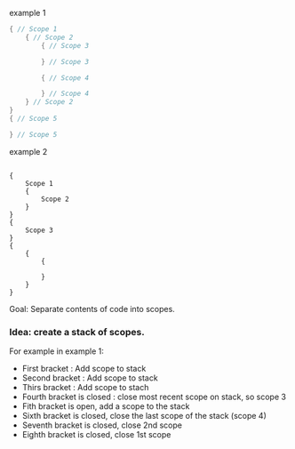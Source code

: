 example 1
```c
{ // Scope 1
    { // Scope 2
        { // Scope 3

        } // Scope 3

        { // Scope 4

        } // Scope 4
    } // Scope 2
}
{ // Scope 5

} // Scope 5
```
example 2
```

{
    Scope 1
    {
        Scope 2
    }
}
{
    Scope 3
}
{
    {
        {

        }
    }
}

```

Goal: Separate contents of code into scopes.

### Idea: create a stack of scopes.

For example in example 1:
- First bracket : Add scope to stack
- Second bracket : Add scope to stack
- Thirs bracket : Add scope to stach
- Fourth bracket is closed : close most recent scope on stack, so scope 3
- Fith bracket is open, add a scope to the stack
- Sixth bracket is closed, close the last scope of the stack (scope 4)
- Seventh bracket is closed, close 2nd scope
- Eighth bracket is closed, close 1st scope
